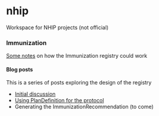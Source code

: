 # nhip

Workspace for NHIP projects  (not official)

### Immunization

[Some notes](immunization.html) on how the Immunization registry could work

#### Blog posts
This is a series of posts exploring the design of the registry

* [Initial discussion](https://fhirblog.com/2021/03/26/fhir-enabling-an-immunization-registry/)
* [Using PlanDefinition for the protocol](https://fhirblog.com/2021/03/27/fhir-enabling-an-immunization-registry-part-2/)
* Generating the ImmunizationRecommendation (to come)
